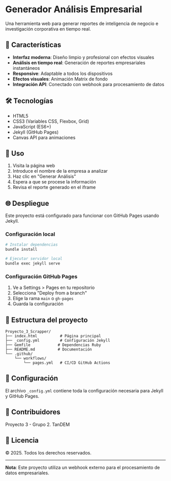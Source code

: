 # Generador Análisis Empresarial

Una herramienta web para generar reportes de inteligencia de negocio e investigación corporativa en tiempo real.

## 🚀 Características

- **Interfaz moderna**: Diseño limpio y profesional con efectos visuales
- **Análisis en tiempo real**: Generación de reportes empresariales instantáneos
- **Responsive**: Adaptable a todos los dispositivos
- **Efectos visuales**: Animación Matrix de fondo
- **Integración API**: Conectado con webhook para procesamiento de datos

## 🛠️ Tecnologías

- HTML5
- CSS3 (Variables CSS, Flexbox, Grid)
- JavaScript (ES6+)
- Jekyll (GitHub Pages)
- Canvas API para animaciones

## 📱 Uso

1. Visita la página web
2. Introduce el nombre de la empresa a analizar
3. Haz clic en "Generar Análisis"
4. Espera a que se procese la información
5. Revisa el reporte generado en el iframe

## 🌐 Despliegue

Este proyecto está configurado para funcionar con GitHub Pages usando Jekyll.

### Configuración local

```bash
# Instalar dependencias
bundle install

# Ejecutar servidor local
bundle exec jekyll serve
```

### Configuración GitHub Pages

1. Ve a Settings > Pages en tu repositorio
2. Selecciona "Deploy from a branch"
3. Elige la rama `main` o `gh-pages`
4. Guarda la configuración

## 📄 Estructura del proyecto

```
Proyecto_3_Scrapper/
├── index.html          # Página principal
├── _config.yml         # Configuración Jekyll
├── Gemfile            # Dependencias Ruby
├── README.md          # Documentación
└── .github/
    └── workflows/
        └── pages.yml   # CI/CD GitHub Actions
```

## 🔧 Configuración

El archivo `_config.yml` contiene toda la configuración necesaria para Jekyll y GitHub Pages.

## 👥 Contribuidores

Proyecto 3 - Grupo 2. TanDEM

## 📝 Licencia

© 2025. Todos los derechos reservados.

---

**Nota**: Este proyecto utiliza un webhook externo para el procesamiento de datos empresariales.
